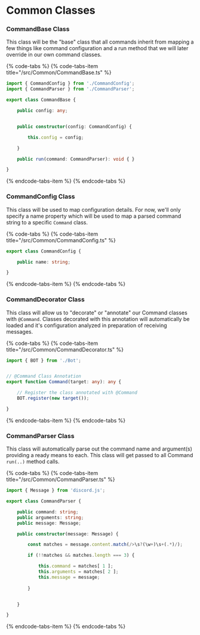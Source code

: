 # Common Classes

### CommandBase Class

This class will be the "base" class that all commands inherit from mapping a few things like command configuration and a run method that we will later override in our own command classes.

{% code-tabs %}
{% code-tabs-item title="/src/Common/CommandBase.ts" %}
```typescript
import { CommandConfig } from './CommandConfig';
import { CommandParser } from './CommandParser';

export class CommandBase {

    public config: any;


    public constructor(config: CommandConfig) {

        this.config = config;

    }

    public run(command: CommandParser): void { }

}
```
{% endcode-tabs-item %}
{% endcode-tabs %}

### CommandConfig Class

This class will be used to map configuration details. For now, we'll only specify a name property which will be used to map a parsed command string to a specific `Command` class.

{% code-tabs %}
{% code-tabs-item title="/src/Common/CommandConfig.ts" %}
```typescript
export class CommandConfig {

    public name: string;

}
```
{% endcode-tabs-item %}
{% endcode-tabs %}

### CommandDecorator Class

This class will allow us to "decorate" or "annotate" our Command classes with `@Command`. Classes decorated with this annotation will automatically be loaded and it's configuration analyzed in preparation of receiving messages.

{% code-tabs %}
{% code-tabs-item title="/src/Common/CommandDecorator.ts" %}
```typescript
import { BOT } from './Bot';


// @Command Class Annotation
export function Command(target: any): any {

    // Register the class annotated with @Command
    BOT.register(new target());

}
```
{% endcode-tabs-item %}
{% endcode-tabs %}

### CommandParser Class

This class will automatically parse out the command name and argument\(s\) providing a ready means to each. This class will get passed to all Command `run(..)` method calls.

{% code-tabs %}
{% code-tabs-item title="/src/Common/CommandParser.ts" %}
```typescript
import { Message } from 'discord.js';

export class CommandParser {

    public command: string;
    public arguments: string;
    public message: Message;

    public constructor(message: Message) {

        const matches = message.content.match(/>\s?(\w+)\s+(.*)/);

        if (!!matches && matches.length === 3) {

            this.command = matches[ 1 ];
            this.arguments = matches[ 2 ];
            this.message = message;
            
        }


    }

}
```
{% endcode-tabs-item %}
{% endcode-tabs %}

